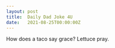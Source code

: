 ```yaml
---
layout: post
title:  Daily Dad Joke 4U
date:   2021-08-25T00:00:00Z
---
```

How does a taco say grace? Lettuce pray.
